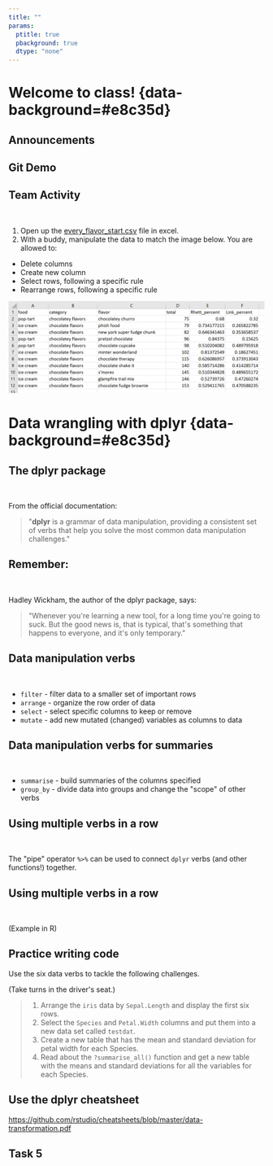 ```yaml
---
title: ""
params:
  ptitle: true
  pbackground: true
  dtype: "none"
---
```

# Welcome to class! {data-background=#e8c35d}

## Announcements

## Git Demo

## Team Activity

<br>

1. Open up the [every_flavor_start.csv](https://raw.githubusercontent.com/ktoutloud/classslides/master/math335/data/every_flavor_START.csv) file in excel.
2. With a buddy, manipulate the data to match the image below. You are allowed to:
  - Delete columns
  - Create new column
  - Select rows, following a specific rule
  - Rearrange rows, following a specific rule
  
![](images/every_flavor_END.png)
  


<!-------------------------------
Try to recreate this plot using the `airquality` dataset in R.

![](images\try\try_airquality.png)



## Case Study Groups
----------------------------------------------->

# Data wrangling with dplyr  {data-background=#e8c35d}

## The dplyr package

<br>

From the official documentation:

> "**dplyr** is a grammar of data manipulation, providing a consistent set of verbs that help you solve the most common data manipulation challenges."

## Remember:

<br>

Hadley Wickham, the author of the dplyr package, says:

> "Whenever you're learning a new tool, for a long time you're going to suck. But the good news is, that is typical, that's something that happens to everyone, and it's only temporary."

## Data manipulation verbs

<br>

- `filter`  - filter data to a smaller set of important rows
- `arrange` - organize the row order of data
- `select`  - select specific columns to keep or remove 
- `mutate`  - add new mutated (changed) variables as columns to data


## Data manipulation verbs for summaries

<br>

- `summarise` - build summaries of the columns specified
- `group_by`  - divide data into groups and change the "scope" of other verbs

## Using multiple verbs in a row

<br>

The "pipe" operator `%>%` can be used to connect `dplyr` verbs (and other functions!) together.

## Using multiple verbs in a row

<br>

(Example in R)

<!-----------------------------
## Data verbs practice

<br>

[Data Verbs Template](https://docs.google.com/presentation/d/1zDWzyacFGixKjPbW6rqAJ0p9jl-25ERZ3pfG1JUfgEI/template/preview)


## Practice reading code

<br>

With a partner (or in the Zoom chat), write this code out in an English paragraph.


```r
delays <- flights %>% 
  group_by(dest) %>% 
  summarise(
    count = n(),
    dist = mean(distance, na.rm = TRUE),
    delay = mean(arr_delay, na.rm = TRUE)
  ) %>% 
  filter(count > 20, dest != "HNL")
```
---------------------------------->

## Practice writing code

Use the six data verbs to tackle the following challenges.

(Take turns in the driver's seat.)

> 1. Arrange the `iris` data by `Sepal.Length` and display the first six rows.
> 2. Select the `Species` and `Petal.Width` columns and put them into a new data set called `testdat`.
> 3. Create a new table that has the mean and standard deviation for petal width for each Species.
> 4. Read about the `?summarise_all()` function and get a new table with the means and standard deviations for all the variables for each Species.



## Use the dplyr cheatsheet

https://github.com/rstudio/cheatsheets/blob/master/data-transformation.pdf

## Task 5
